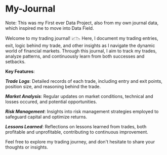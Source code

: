 # My-Journal

Note: This was my First ever Data Project, also from my own journal data, which inspired me to move into Data Field.

Welcome to my trading journal! 📈📉 
Here, I document my trading entries, exit, logic behind my trade, and other insights as I navigate the dynamic world of financial markets. Through this journal, I aim to track my trades, analyze patterns, and continuously learn from both successes and setbacks.

**Key Features**:

***Trade Logs***: Detailed records of each trade, including entry and exit points, position size, and reasoning behind the trade.

***Market Analysis***: Regular updates on market conditions, technical and losses occured, and potential opportunities.

***Risk Management***: Insights into risk management strategies employed to safeguard capital and optimize returns.

***Lessons Learned***: Reflections on lessons learned from trades, both profitable and unprofitable, contributing to continuous improvement.

Feel free to explore my trading journey, and don't hesitate to share your thoughts or insights.
